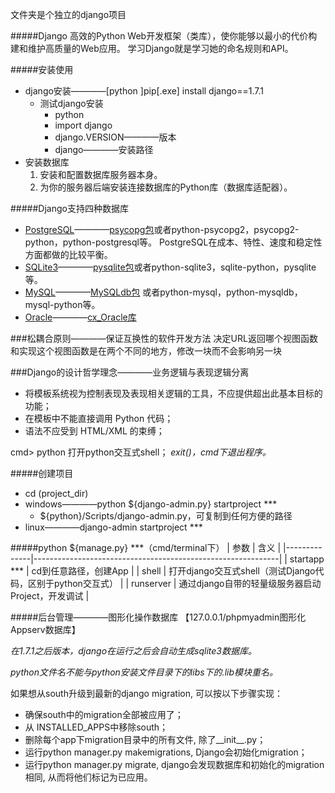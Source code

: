文件夹是个独立的django项目

#####Django
高效的Python Web开发框架（类库），使你能够以最小的代价构建和维护高质量的Web应用。
学习Django就是学习她的命名规则和API。

#####安装使用
- django安装————[python ]pip[.exe] install django==1.7.1
    + 测试django安装
        * python
        * import django
        * django.VERSION————版本
        * django————安装路径
- 安装数据库
    1. 安装和配置数据库服务器本身。
    2. 为你的服务器后端安装连接数据库的Python库（数据库适配器）。

#####Django支持四种数据库
- [PostgreSQL](http://www.postgresql.org/)————[psycopg包](http://www.djangoproject.com/r/python-pgsql/)或者python-psycopg2，psycopg2-python，python-postgresql等。
PostgreSQL在成本、特性、速度和稳定性方面都做的比较平衡。
- [SQLite3](http://www.sqlite.org/)————[pysqlite包](http://initd.org/psycopg/download/)或者python-sqlite3，sqlite-python，pysqlite等。
- [MySQL](http://www.mysql.com/)————[MySQLdb包](http://www.djangoproject.com/r/python-mysql/)
或者python-mysql，python-mysqldb，mysql-python等。
- [Oracle](http://www.oracle.com/)————[cx_Oracle库](http://cx-oracle.sourceforge.net/)

###松耦合原则————保证互换性的软件开发方法
决定URL返回哪个视图函数和实现这个视图函数是在两个不同的地方，修改一块而不会影响另一块

###Django的设计哲学理念————业务逻辑与表现逻辑分离
- 将模板系统视为控制表现及表现相关逻辑的工具，不应提供超出此基本目标的功能；
- 在模板中不能直接调用 Python 代码；
- 语法不应受到 HTML/XML 的束缚；

cmd> python                     打开python交互式shell；
*exit()，cmd下退出程序。*

#####创建项目
- cd (project_dir)
- windows————python ${django-admin.py} startproject ***
    + ${python}/Scripts/django-admin.py，可复制到任何方便的路径
- linux————django-admin startproject ***

#####python ${manage.py} ***（cmd/terminal下）
|     参数     |                             含义                            |
|--------------|-------------------------------------------------------------|
| startapp *** | cd到任意路径，创建App                                       |
| shell        | 打开django交互式shell（测试Django代码，区别于python交互式） |
| runserver    | 通过django自带的轻量级服务器启动Project，开发调试           |

#####后台管理————图形化操作数据库
【127.0.0.1/phpmyadmin图形化Appserv数据库】

*在1.7.1之后版本，django在运行之后会自动生成sqlite3数据库。*

*python文件名不能与python安装文件目录下的libs下的.lib模块重名。*

如果想从south升级到最新的django migration, 可以按以下步骤实现：

- 确保south中的migration全部被应用了；
- 从 INSTALLED_APPS中移除south；
- 删除每个app下migration目录中的所有文件, 除了__init__.py；
- 运行python manager.py makemigrations, Django会初始化migration；
- 运行python manager.py migrate, django会发现数据库和初始化的migration相同, 从而将他们标记为已应用。